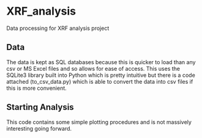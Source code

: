 # XRF_analysis
Data processing for XRF analysis project

## Data

The data is kept as SQL databases because this is quicker to load than any csv or MS Excel files and so allows for ease 
of access. This uses the SQLite3 library built into Python which is pretty intuitive but there is a code attached 
(to_csv_data.py) which is able to convert the data into csv files if this is more convenient.

## Starting Analysis

This code contains some simple plotting procedures and is not massively interesting going forward.